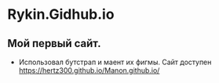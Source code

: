 # Rykin.Gidhub.io
## Мой первый сайт.
- Использовал бутстрап и маент их фигмы.
Сайт доступен https://hertz300.github.io/Manon.github.io/
